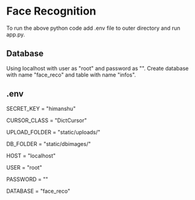 # Face Recognition
To run the above python code add .env file to outer directory and run app.py.

## Database
Using localhost with user as "root" and password as "". Create database with name "face_reco" and table with name "infos".

## .env
SECRET_KEY = "himanshu"

CURSOR_CLASS = "DictCursor"

UPLOAD_FOLDER = "static/uploads/"

DB_FOLDER = "static/dbimages/"

HOST = "localhost"

USER = "root"

PASSWORD = ""

DATABASE = "face_reco"